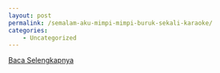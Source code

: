 ```yaml
---
layout: post
permalink: /semalam-aku-mimpi-mimpi-buruk-sekali-karaoke/
categories:
    - Uncategorized
---
```


[Baca Selengkapnya](/09)
